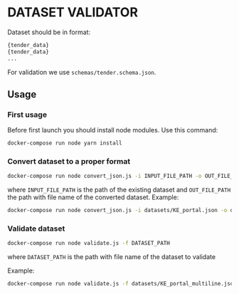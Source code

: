 # DATASET VALIDATOR
Dataset should be in format:
```bash
{tender_data}
{tender_data}
...
```

For validation we use `schemas/tender.schema.json`.

## Usage

### First usage
Before first launch you should install node modules. Use this command:
```bash
docker-compose run node yarn install
```

### Convert dataset to a proper format
```bash
docker-compose run node convert_json.js -i INPUT_FILE_PATH -o OUT_FILE_PATH
```
where `INPUT_FILE_PATH` is the path of the existing dataset and `OUT_FILE_PATH` the path with file name of the converted dataset.
Example:
```bash
docker-compose run node convert_json.js -i datasets/KE_portal.json -o datasets/KE_portal_multiline.json
```

### Validate dataset
```bash
docker-compose run node validate.js -f DATASET_PATH
```
where `DATASET_PATH` is the path with file name of the dataset to validate 

Example:
```bash
docker-compose run node validate.js -f datasets/KE_portal_multiline.json
```
